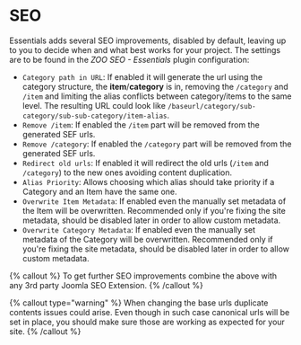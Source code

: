 # SEO

Essentials adds several SEO improvements, disabled by default, leaving up to you to decide when and what best works for your project. The settings are to be found in the _ZOO SEO - Essentials_ plugin configuration:

- `Category path in URL`: If enabled it will generate the url using the category structure, the **item**/**category** is in, removing the `/category` and `/item` and limiting the alias conflicts between category/items to the same level. The resulting URL could look like `/baseurl/category/sub-category/sub-sub-category/item-alias`.
- `Remove /item`: If enabled the `/item` part will be removed from the generated SEF urls.
- `Remove /category`: If enabled the `/category` part will be removed from the generated SEF urls.
- `Redirect old urls`: If enabled it will redirect the old urls (`/item` and `/category`) to the new ones avoiding content duplication.
- `Alias Priority`: Allows choosing which alias should take priority if a Category and an Item have the same one.
- `Overwrite Item Metadata`: If enabled even the manually set metadata of the Item will be overwritten. Recommended only if you're fixing the site metadata, should be disabled later in order to allow custom metadata.
- `Overwrite Category Metadata`: If enabled even the manually set metadata of the Category will be overwritten. Recommended only if you're fixing the site metadata, should be disabled later in order to allow custom metadata.

{% callout %}
To get further SEO improvements combine the above with any 3rd party Joomla SEO Extension.
{% /callout %}

{% callout type="warning" %}
When changing the base urls duplicate contents issues could arise. Even though in such case canonical urls will be set in place, you should make sure those are working as expected for your site.
{% /callout %}
